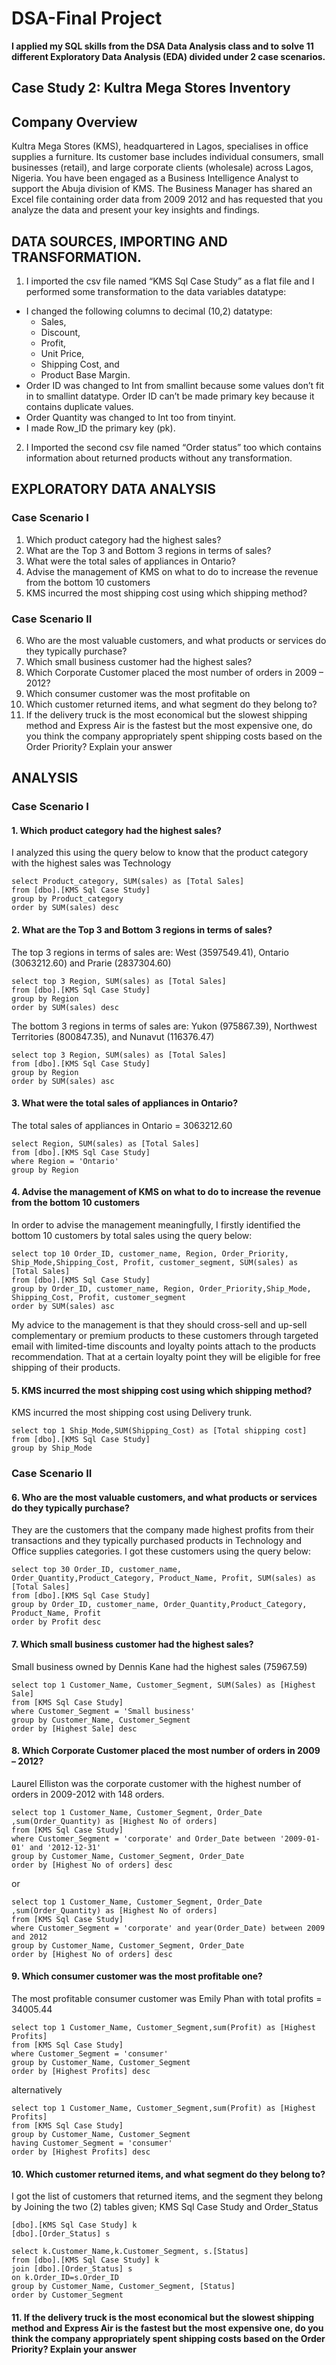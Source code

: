 # DSA-Final Project

**I applied my SQL skills from the DSA Data Analysis class and to solve 11 different Exploratory Data Analysis (EDA) divided under 2 case scenarios.**

## Case Study 2: Kultra Mega Stores Inventory
## Company Overview
Kultra Mega Stores (KMS), headquartered in Lagos, specialises in office supplies a
furniture. Its customer base includes individual consumers, small businesses (retail), and
large corporate clients (wholesale) across Lagos, Nigeria.
You have been engaged as a Business Intelligence Analyst to support the Abuja division of
KMS. The Business Manager has shared an Excel file containing order data from 2009 
2012 and has requested that you analyze the data and present your key insights and
findings.

## DATA SOURCES, IMPORTING AND TRANSFORMATION.
1. I imported the csv file named “KMS Sql Case Study” as a flat file and I performed some transformation to the data variables datatype:
  -	I changed the following columns to decimal (10,2) datatype:
    -	Sales,
    -	Discount,
    -	Profit,
    -	Unit Price,
    -	Shipping Cost, and
    -	Product Base Margin.
  -	Order ID was changed to Int from smallint because some values don’t fit in to smallint datatype. Order ID can’t be made primary key because it contains duplicate values.
  -	Order Quantity was changed to Int too from tinyint.
  -	I made Row_ID the primary key (pk).
2. I Imported the second csv file named “Order status” too which contains information about returned products without any transformation.

## EXPLORATORY DATA ANALYSIS
### Case Scenario I 
1. Which product category had the highest sales? 
2. What are the Top 3 and Bottom 3 regions in terms of sales? 
3. What were the total sales of appliances in Ontario? 
4. Advise the management of KMS on what to do to increase the revenue from the bottom 10 customers
5. KMS incurred the most shipping cost using which shipping method? 
### Case Scenario II 
6. Who are the most valuable customers, and what products or services do they typically purchase? 
7. Which small business customer had the highest sales? 
8. Which Corporate Customer placed the most number of orders in 2009 – 2012? 
9. Which consumer customer was the most profitable on 
10. Which customer returned items, and what segment do they belong to? 
11. If the delivery truck is the most economical but the slowest shipping method and Express Air is the fastest but the most expensive one, do you think the company appropriately spent shipping costs based on the Order Priority? Explain your answer


## ANALYSIS
### Case Scenario I
#### 1.	Which product category had the highest sales?
I analyzed this using the query below to know that the product category with the highest sales was Technology

```
select Product_category, SUM(sales) as [Total Sales]
from [dbo].[KMS Sql Case Study]
group by Product_category
order by SUM(sales) desc
```

#### 2.	What are the Top 3 and Bottom 3 regions in terms of sales?
The top 3 regions in terms of sales are: West (3597549.41), Ontario (3063212.60) and Prarie (2837304.60)

```
select top 3 Region, SUM(sales) as [Total Sales]
from [dbo].[KMS Sql Case Study]
group by Region
order by SUM(sales) desc
```

The bottom 3 regions in terms of sales are: Yukon (975867.39), Northwest Territories (800847.35), and Nunavut (116376.47)

```
select top 3 Region, SUM(sales) as [Total Sales]
from [dbo].[KMS Sql Case Study]
group by Region
order by SUM(sales) asc
```

#### 3.	What were the total sales of appliances in Ontario?
The total sales of appliances in Ontario = 3063212.60

```
select Region, SUM(sales) as [Total Sales]
from [dbo].[KMS Sql Case Study]
where Region = 'Ontario'
group by Region
```

#### 4. Advise the management of KMS on what to do to increase the revenue from the bottom 10 customers
In order to advise the management meaningfully, I firstly identified the bottom 10 customers by total sales using the query below:

```
select top 10 Order_ID, customer_name, Region, Order_Priority, Ship_Mode,Shipping_Cost, Profit, customer_segment, SUM(sales) as [Total Sales]
from [dbo].[KMS Sql Case Study]
group by Order_ID, customer_name, Region, Order_Priority,Ship_Mode, Shipping_Cost, Profit, customer_segment
order by SUM(sales) asc
```

My advice to the management is that they should cross-sell and up-sell complementary or premium products to these customers through targeted email with limited-time discounts and loyalty points attach to the products recommendation. That at a certain loyalty point they will be eligible for free shipping of their products.

#### 5.	KMS incurred the most shipping cost using which shipping method?
KMS incurred the most shipping cost using Delivery trunk.

```
select top 1 Ship_Mode,SUM(Shipping_Cost) as [Total shipping cost]
from [dbo].[KMS Sql Case Study]
group by Ship_Mode
```

### Case Scenario II
#### 6.	Who are the most valuable customers, and what products or services do they typically purchase?
They are the customers that the company made highest profits from their transactions and they typically purchased products in Technology and Office supplies categories.
I got these customers using the query below:
```
select top 30 Order_ID, customer_name, Order_Quantity,Product_Category, Product_Name, Profit, SUM(sales) as [Total Sales]
from [dbo].[KMS Sql Case Study]
group by Order_ID, customer_name, Order_Quantity,Product_Category, Product_Name, Profit
order by Profit desc
```

#### 7.	Which small business customer had the highest sales?
Small business owned by Dennis Kane had the highest sales (75967.59)
```
select top 1 Customer_Name, Customer_Segment, SUM(Sales) as [Highest Sale]
from [KMS Sql Case Study]
where Customer_Segment = 'Small business'
group by Customer_Name, Customer_Segment
order by [Highest Sale] desc
```

#### 8.	Which Corporate Customer placed the most number of orders in 2009 – 2012?
Laurel Elliston was the corporate customer with the highest number of orders in 2009-2012 with 148 orders.
```
select top 1 Customer_Name, Customer_Segment, Order_Date ,sum(Order_Quantity) as [Highest No of orders]
from [KMS Sql Case Study]
where Customer_Segment = 'corporate' and Order_Date between '2009-01-01' and '2012-12-31'
group by Customer_Name, Customer_Segment, Order_Date
order by [Highest No of orders] desc
```
or
```
select top 1 Customer_Name, Customer_Segment, Order_Date ,sum(Order_Quantity) as [Highest No of orders]
from [KMS Sql Case Study]
where Customer_Segment = 'corporate' and year(Order_Date) between 2009 and 2012
group by Customer_Name, Customer_Segment, Order_Date
order by [Highest No of orders] desc
```

#### 9.	Which consumer customer was the most profitable one?
The most profitable consumer customer was Emily Phan with total profits = 34005.44
```
select top 1 Customer_Name, Customer_Segment,sum(Profit) as [Highest Profits]
from [KMS Sql Case Study]
where Customer_Segment = 'consumer'
group by Customer_Name, Customer_Segment
order by [Highest Profits] desc
``` 
alternatively
```
select top 1 Customer_Name, Customer_Segment,sum(Profit) as [Highest Profits]
from [KMS Sql Case Study]
group by Customer_Name, Customer_Segment
having Customer_Segment = 'consumer'
order by [Highest Profits] desc
```

#### 10.	Which customer returned items, and what segment do they belong to?
I got the list of customers that returned items, and the segment they belong by Joining the two (2) tables given; KMS Sql Case Study and Order_Status
```
[dbo].[KMS Sql Case Study] k
[dbo].[Order_Status] s

select k.Customer_Name,k.Customer_Segment, s.[Status]
from [dbo].[KMS Sql Case Study] k
join [dbo].[Order_Status] s
on k.Order_ID=s.Order_ID
group by Customer_Name, Customer_Segment, [Status]
order by Customer_Segment
```

#### 11.	If the delivery truck is the most economical but the slowest shipping method and Express Air is the fastest but the most expensive one, do you think the company appropriately spent shipping costs based on the Order Priority? Explain your answer

